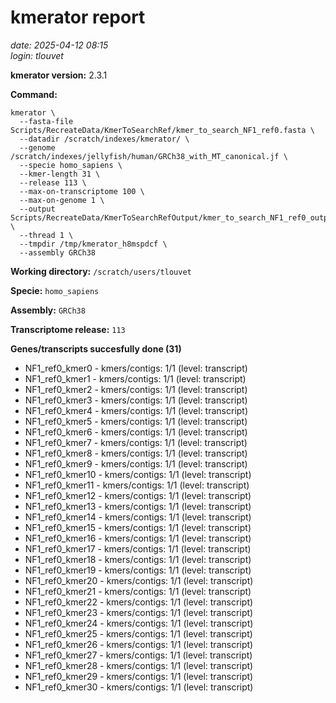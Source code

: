 # kmerator report
*date: 2025-04-12 08:15*  
*login: tlouvet*

**kmerator version:** 2.3.1

**Command:**

```
kmerator \
  --fasta-file Scripts/RecreateData/KmerToSearchRef/kmer_to_search_NF1_ref0.fasta \
  --datadir /scratch/indexes/kmerator/ \
  --genome /scratch/indexes/jellyfish/human/GRCh38_with_MT_canonical.jf \
  --specie homo_sapiens \
  --kmer-length 31 \
  --release 113 \
  --max-on-transcriptome 100 \
  --max-on-genome 1 \
  --output Scripts/RecreateData/KmerToSearchRefOutput/kmer_to_search_NF1_ref0_output \
  --thread 1 \
  --tmpdir /tmp/kmerator_h8mspdcf \
  --assembly GRCh38
```

**Working directory:** `/scratch/users/tlouvet`

**Specie:** `homo_sapiens`

**Assembly:** `GRCh38`

**Transcriptome release:** `113`

**Genes/transcripts succesfully done (31)**

- NF1_ref0_kmer0 - kmers/contigs: 1/1 (level: transcript)
- NF1_ref0_kmer1 - kmers/contigs: 1/1 (level: transcript)
- NF1_ref0_kmer2 - kmers/contigs: 1/1 (level: transcript)
- NF1_ref0_kmer3 - kmers/contigs: 1/1 (level: transcript)
- NF1_ref0_kmer4 - kmers/contigs: 1/1 (level: transcript)
- NF1_ref0_kmer5 - kmers/contigs: 1/1 (level: transcript)
- NF1_ref0_kmer6 - kmers/contigs: 1/1 (level: transcript)
- NF1_ref0_kmer7 - kmers/contigs: 1/1 (level: transcript)
- NF1_ref0_kmer8 - kmers/contigs: 1/1 (level: transcript)
- NF1_ref0_kmer9 - kmers/contigs: 1/1 (level: transcript)
- NF1_ref0_kmer10 - kmers/contigs: 1/1 (level: transcript)
- NF1_ref0_kmer11 - kmers/contigs: 1/1 (level: transcript)
- NF1_ref0_kmer12 - kmers/contigs: 1/1 (level: transcript)
- NF1_ref0_kmer13 - kmers/contigs: 1/1 (level: transcript)
- NF1_ref0_kmer14 - kmers/contigs: 1/1 (level: transcript)
- NF1_ref0_kmer15 - kmers/contigs: 1/1 (level: transcript)
- NF1_ref0_kmer16 - kmers/contigs: 1/1 (level: transcript)
- NF1_ref0_kmer17 - kmers/contigs: 1/1 (level: transcript)
- NF1_ref0_kmer18 - kmers/contigs: 1/1 (level: transcript)
- NF1_ref0_kmer19 - kmers/contigs: 1/1 (level: transcript)
- NF1_ref0_kmer20 - kmers/contigs: 1/1 (level: transcript)
- NF1_ref0_kmer21 - kmers/contigs: 1/1 (level: transcript)
- NF1_ref0_kmer22 - kmers/contigs: 1/1 (level: transcript)
- NF1_ref0_kmer23 - kmers/contigs: 1/1 (level: transcript)
- NF1_ref0_kmer24 - kmers/contigs: 1/1 (level: transcript)
- NF1_ref0_kmer25 - kmers/contigs: 1/1 (level: transcript)
- NF1_ref0_kmer26 - kmers/contigs: 1/1 (level: transcript)
- NF1_ref0_kmer27 - kmers/contigs: 1/1 (level: transcript)
- NF1_ref0_kmer28 - kmers/contigs: 1/1 (level: transcript)
- NF1_ref0_kmer29 - kmers/contigs: 1/1 (level: transcript)
- NF1_ref0_kmer30 - kmers/contigs: 1/1 (level: transcript)
